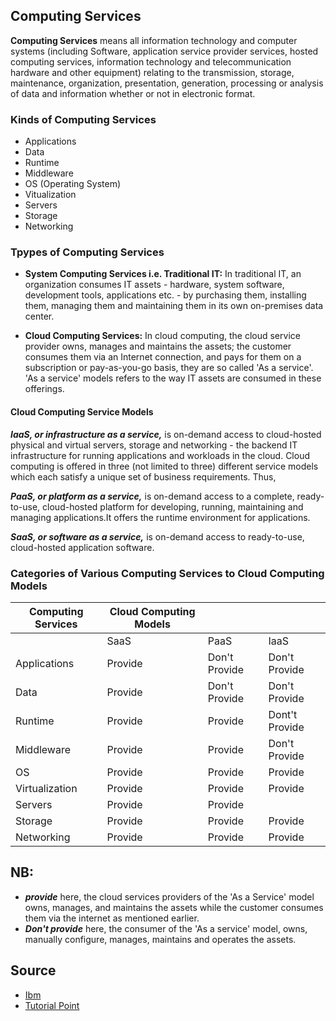 ## Computing Services
**Computing Services** means all information technology and computer systems (including Software, application service provider services, hosted computing services, information technology and telecommunication hardware and other equipment) relating to the transmission, storage, maintenance, organization, presentation, generation, processing or analysis of data and information whether or not in electronic format.

### Kinds of Computing Services
- Applications
- Data
- Runtime
- Middleware
- OS (Operating System)
- Vitualization
- Servers
- Storage
- Networking

### Tpypes of Computing Services
- **System Computing Services i.e. Traditional IT:**  In traditional IT, an organization consumes IT assets - hardware, system software, development tools, applications etc. - by purchasing them, installing them, managing them and maintaining them in its own on-premises data center.

- **Cloud Computing Services:** In cloud computing, the cloud service provider owns, manages and maintains the assets; the customer consumes them via an Internet connection, and pays for them on a subscription or pay-as-you-go basis, they are so called 'As a service'. 'As a service' models refers to the way IT assets are consumed in these offerings.

#### Cloud Computing Service Models
***IaaS, or infrastructure as a service,*** is on-demand access to cloud-hosted physical and virtual servers, storage and networking - the backend IT infrastructure for running applications and workloads in the cloud. Cloud computing is offered in three (not limited to three) different service models which each satisfy a unique set of business requirements. Thus,

***PaaS, or platform as a service,*** is on-demand access to a complete, ready-to-use, cloud-hosted platform for developing, running, maintaining and managing applications.It offers the runtime environment for applications.

***SaaS, or software as a service,*** is on-demand access to ready-to-use, cloud-hosted application software. 

### Categories of Various Computing Services to Cloud Computing Models
| Computing Services | Cloud Computing Models|  |  |
|--------------------| -----------------------| :--- | --- |
|					 | SaaS   | PaaS   | IaaS |	
| Applications | Provide | Don't Provide | Don't Provide|
|Data | Provide | Don't Provide | Don't Provide|
|Runtime | Provide | Provide | Dont't Provide |
| Middleware | Provide | Provide | Don't Provide|
| OS | Provide | Provide | Provide|
| Virtualization | Provide | Provide | Provide |
| Servers| Provide | Provide | | Provide |
| Storage | Provide | Provide | Provide |
| Networking | Provide | Provide | Provide |

## NB: 
- ***provide*** here, the cloud services providers of the 'As a Service' model owns, manages, and maintains the assets while the customer consumes them via the internet as mentioned earlier.
- ***Don't provide*** here, the consumer of the 'As a service' model, owns, manually configure, manages, maintains and operates the assets.
## Source 

- [Ibm](https://www.ibm.com/cloud/learn/iaas-paas-saas)
- [Tutorial Point](https://www.tutorialspoint.com/cloud_computing/)